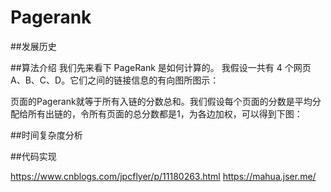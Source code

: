 # Pagerank
##发展历史

##算法介绍
我们先来看下 PageRank 是如何计算的。
我假设一共有 4 个网页 A、B、C、D。它们之间的链接信息的有向图所图示：



页面的Pagerank就等于所有入链的分数总和。我们假设每个页面的分数是平均分配给所有出链的，令所有页面的总分数都是1，为各边加权，可以得到下图：




##时间复杂度分析

##代码实现

https://www.cnblogs.com/jpcflyer/p/11180263.html
https://mahua.jser.me/
